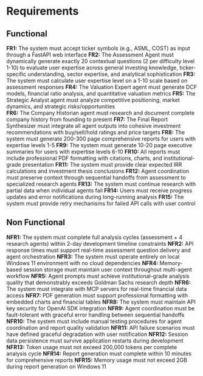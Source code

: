 # Requirements

## Functional

**FR1:** The system must accept ticker symbols (e.g., ASML, COST) as input through a FastAPI web interface
**FR2:** The Assessment Agent must dynamically generate exactly 20 contextual questions (2 per difficulty level 1-10) to evaluate user expertise across general investing knowledge, ticker-specific understanding, sector expertise, and analytical sophistication
**FR3:** The system must calculate user expertise level on a 1-10 scale based on assessment responses
**FR4:** The Valuation Expert agent must generate DCF models, financial ratio analysis, and quantitative valuation metrics
**FR5:** The Strategic Analyst agent must analyze competitive positioning, market dynamics, and strategic risks/opportunities  
**FR6:** The Company Historian agent must research and document complete company history from founding to present
**FR7:** The Final Report Synthesizer must integrate all agent outputs into cohesive investment recommendations with buy/sell/hold ratings and price targets
**FR8:** The system must generate 200-300 page comprehensive reports for users with expertise levels 1-5
**FR9:** The system must generate 10-20 page executive summaries for users with expertise levels 6-10
**FR10:** All reports must include professional PDF formatting with citations, charts, and institutional-grade presentation
**FR11:** The system must provide clear expected IRR calculations and investment thesis conclusions
**FR12:** Agent coordination must preserve context through sequential handoffs from assessment to specialized research agents
**FR13:** The system must continue research with partial data when individual agents fail
**FR14:** Users must receive progress updates and error notifications during long-running analysis
**FR15:** The system must provide retry mechanisms for failed API calls with user control

## Non Functional

**NFR1:** The system must complete full analysis cycles (assessment + 4 research agents) within 2-day development timeline constraints
**NFR2:** API response times must support real-time assessment question delivery and agent orchestration
**NFR3:** The system must operate entirely on local Windows 11 environment with no cloud dependencies
**NFR4:** Memory-based session storage must maintain user context throughout multi-agent workflow
**NFR5:** Agent prompts must achieve institutional-grade analysis quality that demonstrably exceeds Goldman Sachs research depth
**NFR6:** The system must integrate with MCP servers for real-time financial data access
**NFR7:** PDF generation must support professional formatting with embedded charts and financial tables
**NFR8:** The system must maintain API key security for OpenAI SDK integration
**NFR9:** Agent coordination must be fault-tolerant with graceful error handling between sequential handoffs
**NFR10:** The system must include manual testing procedures for agent coordination and report quality validation
**NFR11:** API failure scenarios must have defined graceful degradation with user notification
**NFR12:** Session data persistence must survive application restarts during development
**NFR13:** Token usage must not exceed 200,000 tokens per complete analysis cycle
**NFR14:** Report generation must complete within 10 minutes for comprehensive reports
**NFR15:** Memory usage must not exceed 2GB during report generation on Windows 11
